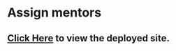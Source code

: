 # Assign mentors

## [Click Here](https://joyce-mentor-student-frontend.netlify.app/) to view the deployed site.
